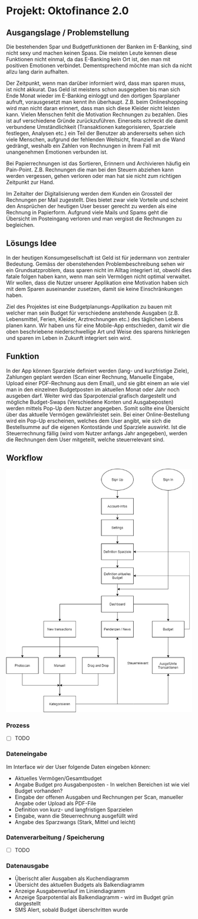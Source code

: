 # Projekt: Oktofinance 2.0
## Ausgangslage / Problemstellung
Die bestehenden Spar und Budgetfunktionen der Banken im E-Banking, sind nicht sexy und machen keinen Spass. Die meisten Leute kennen diese Funktionen nicht einmal, da das E-Banking kein Ort ist, den man mit positiven Emotionen verbindet. Dementsprechend möchte man sich da nicht allzu lang darin aufhalten.

Der Zeitpunkt, wenn man darüber informiert wird, dass man sparen muss, ist nicht akkurat. Das Geld ist meistens schon ausgegeben bis man sich Ende Monat wieder im E-Banking einloggt und den dortigen Sparplaner aufruft, vorausgesetzt man kennt ihn überhaupt. Z.B. beim Onlineshopping wird man nicht daran erinnert, dass man sich diese Kleider nicht leisten kann.
Vielen Menschen fehlt die Motivation Rechnungen zu bezahlen. Dies ist auf verschiedene Gründe zurückzuführen. Einerseits schreckt die damit verbundene Umständlichkeit (Transaktionen kategorisieren, Sparziele festlegen, Analysen etc.) ein Teil der Benutzer ab andererseits sehen sich viele Menschen, aufgrund der fehlenden Weitsicht, finanziell an die Wand gedrängt, weshalb ein Zahlen von Rechnungen in ihrem Fall mit unangenehmen Emotionen verbunden ist.

Bei Papierrechnungen ist das Sortieren, Erinnern und Archivieren häufig ein Pain-Point. Z.B. Rechnungen die man bei den Steuern abziehen kann werden vergessen, gehen verloren oder man hat sie nicht zum richtigen Zeitpunkt zur Hand.

Im Zeitalter der Digitalisierung werden dem Kunden ein Grossteil der Rechnungen per Mail zugestellt. Dies bietet zwar viele Vorteile und scheint den Ansprüchen der heutigen User besser gerecht zu werden als eine Rechnung in Papierform. Aufgrund viele Mails und Spams geht die Übersicht im Posteingang verloren und man vergisst die Rechnungen zu begleichen.

## Lösungs Idee
In der heutigen Konsumgesellschaft ist Geld ist für jedermann von zentraler Bedeutung. Gemäss der obenstehenden Problembeschreibung sehen wir ein Grundsatzproblem, dass sparen nicht im Alltag integriert ist, obwohl dies fatale folgen haben kann, wenn man sein Vermögen nicht optimal verwaltet. Wir wollen, dass die Nutzer unserer Applikation eine Motivation haben sich mit dem Sparen auseinander zusetzen, damit sie keine Einschränkungen haben.

Ziel des Projektes ist eine Budgetplanungs-Applikation zu bauen mit welcher man sein Budget für verschiedene anstehende Ausgaben (z.B. Lebensmittel, Ferien, Kleider, Arztrechnungen etc.) des täglichen Lebens planen kann. Wir haben uns für eine Mobile-App entschieden, damit wir die oben beschriebene niederschwellige Art und Weise des sparens hinkriegen und sparen im Leben in Zukunft integriert sein wird.

## Funktion
In der App können Sparziele definiert werden (lang- und kurzfristige Ziele), Zahlungen geplant werden (Scan einer Rechnung, Manuelle Eingabe, Upload einer PDF-Rechnung aus dem Email), und sie gibt einem an wie viel man in den einzelnen Budgetposten im aktuellen Monat oder Jahr noch ausgeben darf. Weiter wird das Sparpotenzial grafisch dargestellt und mögliche Budget-Swaps (Verschiedene Konten und Ausgabeposten) werden mittels Pop-Up dem Nutzer angegeben. Somit sollte eine Übersicht über das aktuelle Vermögen gewährleistet sein. Bei einer Online-Bestellung wird ein Pop-Up erscheinen, welches dem User angibt, wie sich die Bestellsumme auf die eigenen Kontostände und Sparziele auswirkt. Ist die Steuerrechnung fällig (wird vom Nutzer anfangs Jahr angegeben), werden die Rechnungen dem User mitgeteilt, welche steuerrelevant sind.

## Workflow
![Ablaufdiagramm](./Prog2_Ablaufdiagramm_V1.jpg)

### Prozess
- [ ] TODO

### Dateneingabe
Im Interface wir der User folgende Daten eingeben können:
- Aktuelles Vermögen/Gesamtbudget
- Angabe Budget pro Ausgabenposten - In welchen Bereichen ist wie viel Budget vorhanden?
- Eingabe der offenen Ausgaben und Rechnungen per Scan, manueller Angabe oder Upload als PDF-File
- Definition von kurz- und langfristigen Sparzielen
- Eingabe, wann die Steuerrechnung ausgefüllt wird
- Angabe des Sparzwangs (Stark, Mittel und leicht)

### Datenverarbeitung / Speicherung
- [ ] TODO

### Datenausgabe
- Überischt aller Ausgaben als Kuchendiagramm
- Übersicht des aktuellen Budgets als Balkendiagramm
- Anzeige Ausgabenverlauf im Liniendiagramm
- Anzeige Sparpotential als Balkendiagramm - wird im Budget grün dargestellt
- SMS Alert, sobald Budget überschritten wurde